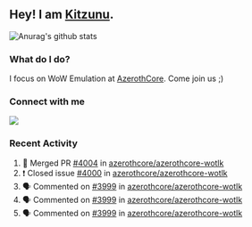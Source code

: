 ## Hey! I am [Kitzunu](https://Github.com/Kitzunu).

![Anurag's github stats](https://github-readme-stats.kitzunu.vercel.app/api?username=Kitzunu&show_icons=true)

### What do I do?

I focus on WoW Emulation at [AzerothCore](https://Github.com/AzerothCore). Come join us ;)

### Connect with me
[![](https://img.shields.io/badge/AzerothCore%20Discord-Connect%20with%20me!-green)](https://discord.com/invite/gkt4y2x)

### Recent Activity

<!--START_SECTION:activity-->
1. 🎉 Merged PR [#4004](https://github.com/azerothcore/azerothcore-wotlk/pull/4004) in [azerothcore/azerothcore-wotlk](https://github.com/azerothcore/azerothcore-wotlk)
2. ❗️ Closed issue [#4000](https://github.com/azerothcore/azerothcore-wotlk/issues/4000) in [azerothcore/azerothcore-wotlk](https://github.com/azerothcore/azerothcore-wotlk)
3. 🗣 Commented on [#3999](https://github.com/azerothcore/azerothcore-wotlk/issues/3999) in [azerothcore/azerothcore-wotlk](https://github.com/azerothcore/azerothcore-wotlk)
4. 🗣 Commented on [#3999](https://github.com/azerothcore/azerothcore-wotlk/issues/3999) in [azerothcore/azerothcore-wotlk](https://github.com/azerothcore/azerothcore-wotlk)
5. 🗣 Commented on [#3999](https://github.com/azerothcore/azerothcore-wotlk/issues/3999) in [azerothcore/azerothcore-wotlk](https://github.com/azerothcore/azerothcore-wotlk)
<!--END_SECTION:activity-->
